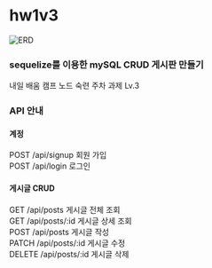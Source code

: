 # hw1v3
![ERD](https://github.com/verdantjuly/hwlv3/assets/131671804/57222168-951b-4646-b52e-4833411190a4)

### sequelize를 이용한 mySQL CRUD 게시판 만들기  
내일 배움 캠프 노드 숙련 주차 과제 Lv.3   

### API 안내  

#### 계정  
POST /api/signup 회원 가입  
POST /api/login 로그인  

#### 게시글 CRUD  
GET /api/posts 게시글 전체 조회  
GET /api/posts/:id 게시글 상세 조회  
POST /api/posts 게시글 작성  
PATCH /api/posts/:id 게시글 수정  
DELETE /api/posts/:id 게시글 삭제  
